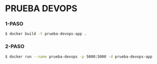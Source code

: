 # PRUEBA DEVOPS

### 1-PASO

```bash
$ docker build -t prueba-devops-app .
```
### 2-PASO
```bash
$ docker run --name prueba-devops -p 5000:5000 -d prueba-devops-app

